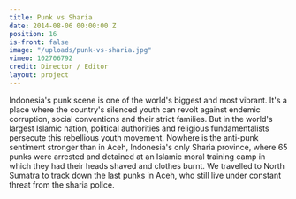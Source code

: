 ```yaml
---
title: Punk vs Sharia
date: 2014-08-06 00:00:00 Z
position: 16
is-front: false
image: "/uploads/punk-vs-sharia.jpg"
vimeo: 102706792
credit: Director / Editor
layout: project
---
```


Indonesia's punk scene is one of the world's biggest and most vibrant. It's a place where the country's silenced youth can revolt against endemic corruption, social conventions and their strict families. But in the world's largest Islamic nation, political authorities and religious fundamentalists persecute this rebellious youth movement. Nowhere is the anti-punk sentiment stronger than in Aceh, Indonesia's only Sharia province, where 65 punks were arrested and detained at an Islamic moral training camp in which they had their heads shaved and clothes burnt. We travelled to North Sumatra to track down the last punks in Aceh, who still live under constant threat from the sharia police.